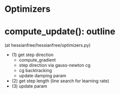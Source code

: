 # Optimizers

# compute_update(): outline
(at hessianfree/hessianfree/optimizers.py)
* (1) get step direction
  * compute_gradient
  * step direction via gauss-newton cg
  * cg backtracking
  * update damping param
* (2) get step length (line search for learning rate)
* (3) update param
